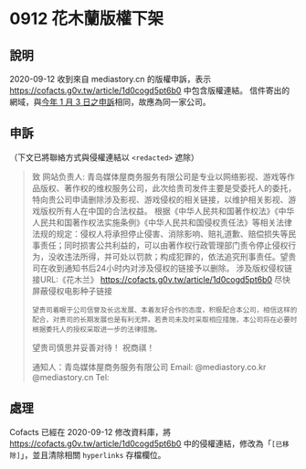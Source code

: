 # 0912 花木蘭版權下架

## 說明
2020-09-12 收到來自 mediastory.cn 的版權申訴，表示 https://cofacts.g0v.tw/article/1d0cogd5pt6b0 中包含版權連結。
信件寄出的網域，與[今年 1 月 3 日之申訴](https://github.com/cofacts/takedowns/blob/master/2020/0103-ipman4.md)相同，故應為同一家公司。

## 申訴

（下文已將聯絡方式與侵權連結以 `<redacted>` 遮除）

> 致 网站负责人:
>    青岛媒体屋商务服务有限公司是专业以网络影视、游戏等作品版权、著作权的维权服务公司，此次给贵司发件主要是受委托人的委托，特向贵公司申请删除涉及影视、游戏侵权的相关链接，以维护相关影视、游戏版权所有人在中国的合法权益。
>    根据《中华人民共和国著作权法》《中华人民共和国著作权法实施条例》《中华人民共和国侵权责任法》等相关法律法规的规定：侵权人将承担停止侵害、消除影响、赔礼道歉、赔偿损失等民事责任；同时损害公共利益的，可以由著作权行政管理部门责令停止侵权行为，没收违法所得，并可处以罚款；构成犯罪的，依法追究刑事责任。望贵司在收到通知书后24小时内对涉及侵权的链接予以删除。
> 涉及版权侵权链接URL:《花木兰》
https://cofacts.g0v.tw/article/1d0cogd5pt6b0
> 尽快屏蔽侵权电影种子链接
> <redacted>
>
>     望贵司着眼于公司信誉及长远发展、本着友好合作的态度，积极配合本公司，相信这样的配合，对贵司的长期发展也是有利无弊。若贵司未及时采取相应措施，本公司将在必要时根据委托人的授权采取进一步的法律措施。
>    望贵司慎思并妥善对待！
> 祝商祺！
>
> 通知人：青岛媒体屋商务服务有限公司
> Email: <redacted>@mediastory.co.kr
>     <redacted>@mediastory.cn
> Tel: <redacted>

## 處理
Cofacts 已經在 2020-09-12 修改資料庫，將 https://cofacts.g0v.tw/article/1d0cogd5pt6b0 中的侵權連結，修改為「`[已移除]`」，並且清除相關 `hyperlinks` 存檔欄位。
